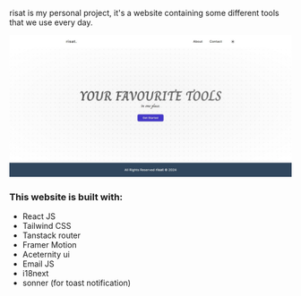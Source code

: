 risat is my personal project, it's a website containing some different tools that we use every day.

![image alt](./screenshot.jpeg)

### This website is built with:

- React JS
- Tailwind CSS
- Tanstack router
- Framer Motion
- Aceternity ui
- Email JS
- i18next
- sonner (for toast notification)
